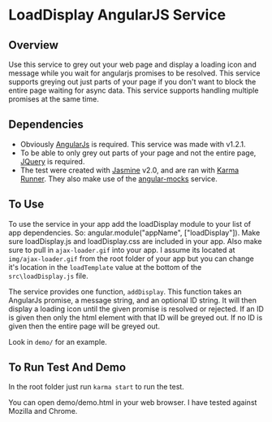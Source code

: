 # LoadDisplay AngularJS Service
## Overview
Use this service to grey out your web page and display a loading icon and message while you wait for angularjs promises to be resolved.  This service supports greying out just parts of your page if you don't want to block the entire page waiting for async data.  This service supports handling multiple promises at the same time.

## Dependencies
* Obviously [AngularJs](http://angularjs.org) is required.  This service was made with v1.2.1.
* To be able to only grey out parts of your page and not the entire page, [JQuery](http://jquery.com/) is required.
* The test were created with [Jasmine](http://jasmine.github.io/) v2.0, and are ran with [Karma Runner](http://karma-runner.github.io/0.12/index.html).  They also make use of the [angular-mocks](https://github.com/angular/angular.js/tree/master/src/ngMock) service.

## To Use
To use the service in your app add the loadDisplay module to your list of app dependencies. So: angular.module("appName", ["loadDisplay"]). Make sure loadDisplay.js and loadDisplay.css are included in your app. Also make sure to pull in `ajax-loader.gif` into your app. I assume its located at `img/ajax-loader.gif` from the root folder of your app but you can change it's location in the `loadTemplate` value at the bottom of the `src\loadDisplay.js` file.

The service provides one function, `addDisplay`.  This function takes an AngularJs promise, a message string, and an optional ID string.  It will then display a loading icon until the given promise is resolved or rejected.  If an ID is given then only the html element with that ID will be greyed out.  If no ID is given then the entire page will be greyed out.

Look in `demo/` for an example.

## To Run Test And Demo
In the root folder just run `karma start` to run the test.

You can open demo/demo.html in your web browser. I have tested against Mozilla and Chrome.